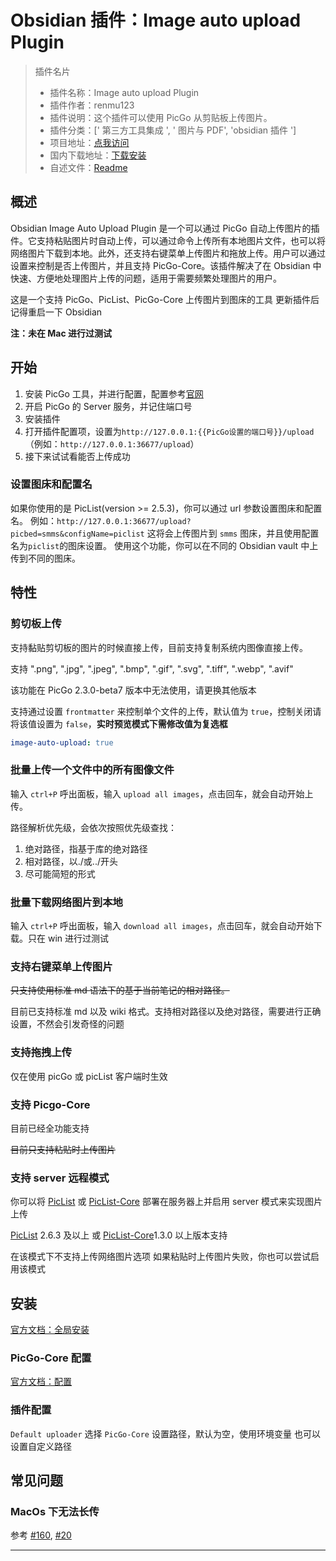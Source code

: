 # Obsidian 插件：Image auto upload Plugin

> 插件名片
> - 插件名称：Image auto upload Plugin
> - 插件作者：renmu123
> - 插件说明：这个插件可以使用 PicGo 从剪贴板上传图片。
> - 插件分类：[' 第三方工具集成 ', ' 图片与 PDF', 'obsidian 插件 ']
> - 项目地址：[点我访问](https://github.com/renmu123/obsidian-image-auto-upload-plugin)
> - 国内下载地址：[下载安装](https://pkmer.cn/products/plugin/pluginMarket/?obsidian-image-auto-upload-plugin)
> - 自述文件：[Readme](https://ghproxy.net/https://raw.githubusercontent.com/renmu123/obsidian-image-auto-upload-plugin/master/README.md)

## 概述

Obsidian Image Auto Upload Plugin 是一个可以通过 PicGo 自动上传图片的插件。它支持粘贴图片时自动上传，可以通过命令上传所有本地图片文件，也可以将网络图片下载到本地。此外，还支持右键菜单上传图片和拖放上传。用户可以通过设置来控制是否上传图片，并且支持 PicGo-Core。该插件解决了在 Obsidian 中快速、方便地处理图片上传的问题，适用于需要频繁处理图片的用户。

这是一个支持 PicGo、PicList、PicGo-Core 上传图片到图床的工具 更新插件后记得重启一下 Obsidian

**注：未在 Mac 进行过测试**


## 开始

1. 安装 PicGo 工具，并进行配置，配置参考[官网](https://github.com/Molunerfinn/PicGo)
2. 开启 PicGo 的 Server 服务，并记住端口号
3. 安装插件
4. 打开插件配置项，设置为`http://127.0.0.1:{{PicGo设置的端口号}}/upload`（例如：`http://127.0.0.1:36677/upload`）
5. 接下来试试看能否上传成功

### 设置图床和配置名

如果你使用的是 PicList(version >= 2.5.3)，你可以通过 url 参数设置图床和配置名。 例如：`http://127.0.0.1:36677/upload?picbed=smms&configName=piclist` 这将会上传图片到 `smms` 图床，并且使用配置名为`piclist`的图床设置。 使用这个功能，你可以在不同的 Obsidian vault 中上传到不同的图床。

## 特性

### 剪切板上传

支持黏贴剪切板的图片的时候直接上传，目前支持复制系统内图像直接上传。

支持 ".png", ".jpg", ".jpeg", ".bmp", ".gif", ".svg", ".tiff", ".webp", ".avif"

该功能在 PicGo 2.3.0-beta7 版本中无法使用，请更换其他版本

支持通过设置 `frontmatter` 来控制单个文件的上传，默认值为 `true`，控制关闭请将该值设置为 `false`，**实时预览模式下需修改值为复选框**

```yaml
image-auto-upload: true
```

### 批量上传一个文件中的所有图像文件

输入 `ctrl+P` 呼出面板，输入 `upload all images`，点击回车，就会自动开始上传。

路径解析优先级，会依次按照优先级查找：

1. 绝对路径，指基于库的绝对路径
2. 相对路径，以./或../开头
3. 尽可能简短的形式

### 批量下载网络图片到本地

输入 `ctrl+P` 呼出面板，输入 `download all images`，点击回车，就会自动开始下载。只在 win 进行过测试

### 支持右键菜单上传图片

~~只支持使用标准 md 语法下的基于当前笔记的相对路径。~~

目前已支持标准 md 以及 wiki 格式。支持相对路径以及绝对路径，需要进行正确设置，不然会引发奇怪的问题

### 支持拖拽上传

仅在使用 picGo 或 picList 客户端时生效

### 支持 Picgo-Core

目前已经全功能支持

~~目前只支持粘贴时上传图片~~

### 支持 server 远程模式

你可以将 [PicList](https://github.com/Kuingsmile/PicList/releases) 或 [PicList-Core](https://github.com/Kuingsmile/PicList-Core) 部署在服务器上并启用 server 模式来实现图片上传

[PicList](https://github.com/Kuingsmile/PicList/releases) 2.6.3 及以上 或 [PicList-Core](https://github.com/Kuingsmile/PicList-Core)1.3.0 以上版本支持

在该模式下不支持上传网络图片选项 如果粘贴时上传图片失败，你也可以尝试启用该模式

## 安装

[官方文档：全局安装](https://picgo.github.io/PicGo-Core-Doc/zh/guide/getting-started.html#%E5%85%A8%E5%B1%80%E5%AE%89%E8%A3%85)

### PicGo-Core 配置

[官方文档：配置](https://picgo.github.io/PicGo-Core-Doc/zh/guide/config.html#%E9%BB%98%E8%AE%A4%E9%85%8D%E7%BD%AE%E6%96%87%E4%BB%B6)

### 插件配置

`Default uploader` 选择 `PicGo-Core` 设置路径，默认为空，使用环境变量 也可以设置自定义路径

## 常见问题

### MacOs 下无法长传

参考 [#160](https://github.com/renmu123/obsidian-image-auto-upload-plugin/issues/160), [#20](https://github.com/renmu123/obsidian-image-auto-upload-plugin/issues/20)




---



